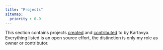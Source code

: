 ```yaml
---
title: "Projects"
sitemap:
  priority : 0.9
---
```

<!--

This page represents the landing page for "projects" section. It is also shown under the homepage header for "projects". It should be therefore relatively short and sweet.

IN the dfault theme, "projects" is divided among "Creations" you authored and "contributions" made to others projects.

-->
<p>This section contains projects <a href="/projects/creations">created</a> and <a href="/projects/contributions">contributed</a> to by Kartavya.  Everything listed is an open source effort, the distinction is only my role as owner or contributor.</p>
